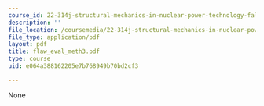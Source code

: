 ```yaml
---
course_id: 22-314j-structural-mechanics-in-nuclear-power-technology-fall-2006
description: ''
file_location: /coursemedia/22-314j-structural-mechanics-in-nuclear-power-technology-fall-2006/e064a388162205e7b768949b70bd2cf3_flaw_eval_meth3.pdf
file_type: application/pdf
layout: pdf
title: flaw_eval_meth3.pdf
type: course
uid: e064a388162205e7b768949b70bd2cf3

---
```

None